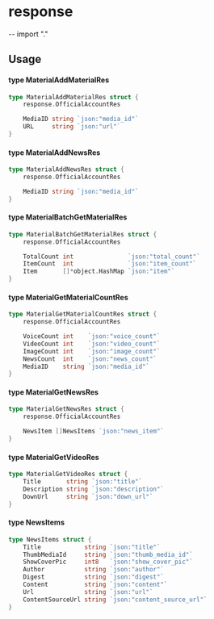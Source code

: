 # response
--
    import "."


## Usage

#### type MaterialAddMaterialRes

```go
type MaterialAddMaterialRes struct {
	response.OfficialAccountRes

	MediaID string `json:"media_id"`
	URL     string `json:"url"`
}
```


#### type MaterialAddNewsRes

```go
type MaterialAddNewsRes struct {
	response.OfficialAccountRes

	MediaID string `json:"media_id"`
}
```


#### type MaterialBatchGetMaterialRes

```go
type MaterialBatchGetMaterialRes struct {
	response.OfficialAccountRes

	TotalCount int               `json:"total_count"`
	ItemCount  int               `json:"item_count"`
	Item       []*object.HashMap `json:"item"`
}
```


#### type MaterialGetMaterialCountRes

```go
type MaterialGetMaterialCountRes struct {
	response.OfficialAccountRes

	VoiceCount int    `json:"voice_count"`
	VideoCount int    `json:"video_count"`
	ImageCount int    `json:"image_count"`
	NewsCount  int    `json:"news_count"`
	MediaID    string `json:"media_id"`
}
```


#### type MaterialGetNewsRes

```go
type MaterialGetNewsRes struct {
	response.OfficialAccountRes

	NewsItem []NewsItems `json:"news_item"`
}
```


#### type MaterialGetVideoRes

```go
type MaterialGetVideoRes struct {
	Title       string `json:"title"`
	Description string `json:"description"`
	DownUrl     string `json:"down_url"`
}
```


#### type NewsItems

```go
type NewsItems struct {
	Title            string `json:"title"`
	ThumbMediaId     string `json:"thumb_media_id"`
	ShowCoverPic     int8   `json:"show_cover_pic"`
	Author           string `json:"author"`
	Digest           string `json:"digest"`
	Content          string `json:"content"`
	Url              string `json:"url"`
	ContentSourceUrl string `json:"content_source_url"`
}
```
